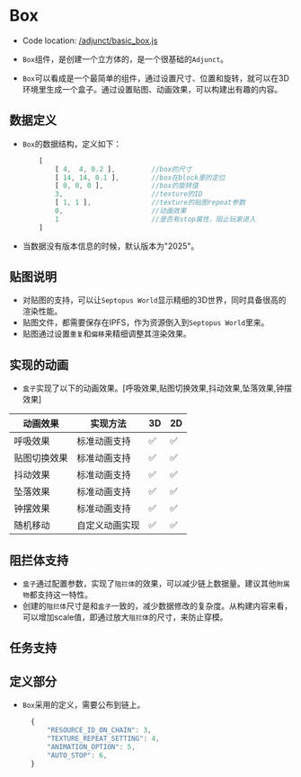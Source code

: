 # Box

* Code location: [/adjunct/basic_box.js](https://github.com/septopus-rex/world/blob/main/engine/src/septopus/adjunct/basic_box.js)

* `Box`组件，是创建一个立方体的，是一个很基础的`Adjunct`。
* `Box`可以看成是一个最简单的组件，通过设置尺寸、位置和旋转，就可以在3D环境里生成一个盒子。通过设置贴图、动画效果，可以构建出有趣的内容。

## 数据定义

* `Box`的数据结构，定义如下：
  
    ```Javascript
        [
            [ 4,  4, 0.2 ],         //box的尺寸
            [ 14, 14, 0.1 ],        //box在block里的定位
            [ 0, 0, 0 ],            //box的旋转值
            3,                      //texture的ID
            [ 1, 1 ],               //texture的贴图repeat参数
            0,                      //动画效果
            1                       //是否有stop属性，阻止玩家进入
        ]
    ```

* 当数据没有版本信息的时候，默认版本为"2025"。

## 贴图说明

* 对贴图的支持，可以让`Septopus World`显示精细的3D世界，同时具备很高的渲染性能。
* 贴图文件，都需要保存在IPFS，作为资源倒入到`Septopus World`里来。
* 贴图通过设置`重复`和`偏移`来精细调整其渲染效果。

## 实现的动画

* `盒子`实现了以下的动画效果。[呼吸效果,贴图切换效果,抖动效果,坠落效果,钟摆效果]

|  动画效果   | 实现方法  | 3D  | 2D  |
|  ----  | ----  | ----  | ----  |
|  呼吸效果  |  标准动画支持 | ✅ | ✅ |
|  贴图切换效果 | 标准动画支持   | ✅ | ✅ |
|  抖动效果  | 标准动画支持   | ✅ | ✅ |
|  坠落效果  | 标准动画支持   | ✅ | ✅ |
|  钟摆效果  | 标准动画支持  |  ✅ | ✅ |
|  随机移动  | 自定义动画实现  |  ✅ | ✅ |

## 阻拦体支持

* `盒子`通过配置参数，实现了`阻拦体`的效果，可以减少链上数据量。建议其他`附属物`都支持这一特性。
* 创建的`阻拦体`尺寸是和`盒子`一致的，减少数据修改的复杂度。从构建内容来看，可以增加scale值，即通过放大`阻拦体`的尺寸，来防止穿模。
  
## 任务支持

## 定义部分

* `Box`采用的定义，需要公布到链上。
  
  ```Javascript
    {
        "RESOURCE_ID_ON_CHAIN": 3,
        "TEXTURE_REPEAT_SETTING": 4,
        "ANIMATION_OPTION": 5,
        "AUTO_STOP": 6,
    }
  ```